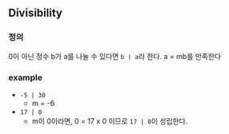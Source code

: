 ## Divisibility
### 정의
0이 아닌 정수 b가 a를 나눌 수 있다면 `b | a`라 한다.
a = mb를 만족한다
### example
- `-5 | 30`
	- m = -6
- `17 | 0` 
	- m이 0이라면, 0 = 17 x 0 이므로 `17 | 0`이 성립한다.
